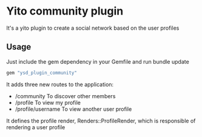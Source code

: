 # Yito community plugin

It's a yito plugin to create a social network based on the user profiles

## Usage

Just include the gem dependency in your Gemfile and run bundle update

```ruby
gem "ysd_plugin_community"
```

It adds three new routes to the application:

* /community To discover other members
* /profile   To view my profile
* /profile/username To view another user profile

It defines the profile render, Renders::ProfileRender, which is responsible of
rendering a user profile
